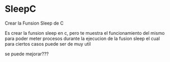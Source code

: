 SleepC
======

Crear la Funsion Sleep de C 



 Es crear la funsion sleep en c, pero te muestra el funcionamiento del mismo 
 para poder meter procesos durante la ejecucion de la fusion sleep
 el cual para ciertos casos puede ser de muy util
 
 
 se puede mejorar??? 
